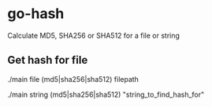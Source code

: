 # go-hash
Calculate MD5, SHA256 or SHA512 for a file or string

## Get hash for file
./main file (md5|sha256|sha512) filepath

./main string (md5|sha256|sha512) "string_to_find_hash_for"

